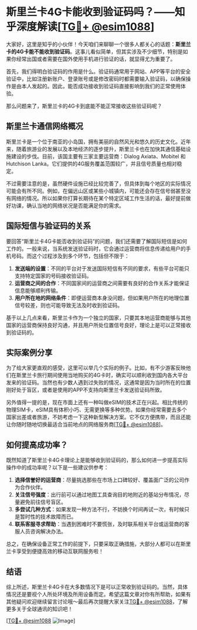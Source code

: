 # 斯里兰卡4G卡能收到验证码吗？——知乎深度解读[[TG💪+ @esim1088](https://t.me/s/esim1088)]

大家好，这里是知乎的小伙伴！今天咱们来聊聊一个很多人都关心的话题：**斯里兰卡的4G卡能不能收到验证码**。这事儿看似简单，但其实涉及不少细节，特别是如果你经常出国或者需要在国外使用手机进行验证的话，就显得尤为重要了。

首先，我们得明白验证码的作用是什么。验证码通常用于网站、APP等平台的安全验证中，比如注册新账户、登录账号或是修改密码时都需要输入验证码，以确保操作是由本人发起的。因此，能否成功接收到验证码直接影响到我们的正常使用体验。

那么问题来了，斯里兰卡的4G卡到底能不能正常接收这些验证码呢？

## 斯里兰卡通信网络概况

斯里兰卡是一个位于南亚的小岛国，拥有美丽的自然风光和悠久的历史文化。近年来，随着旅游业的发展以及本地经济的逐步提升，斯里兰卡也在加快其通信基础设施建设的步伐。目前，该国主要有三家主要运营商：Dialog Axiata、Mobitel 和 Hutchison Lanka。它们提供的4G服务覆盖范围较广，并且信号质量也相对稳定。

不过需要注意的是，虽然硬件设施已经比较完善了，但具体到每个地区的实际情况可能会有所不同。例如，在偏远山区或某些小城镇内，可能还会存在信号弱甚至没有网络的情况。所以如果你打算长期待在某个特定区域工作生活的话，最好提前做好功课，确认当地的网络状况是否能满足你的需求。

## 国际短信与验证码的关系

要回答“斯里兰卡4G卡能否收到验证码”的问题，我们还需要了解国际短信是如何工作的。一般来说，当系统发送验证码时，它会通过运营商将信息传递给用户的手机号码。而这个过程涉及到多个环节，包括但不限于：

1. **发送端的设置**：不同的平台对于发送国际短信有不同的要求，有些平台可能只支持特定国家的号码接收验证码。
2. **运营商之间的合作**：不同国家间的运营商之间需要有良好的合作关系才能保证信息能够顺利传输。
3. **用户所在地的网络条件**：即便运营商本身没问题，但如果用户所在的地理位置信号较差，则也可能导致无法及时收到验证码。

基于以上几点来看，斯里兰卡作为一个独立的国家，只要其本地运营商能够与其他国家的运营商保持良好沟通，并且用户所处位置信号良好，理论上是可以正常接收到验证码的。

## 实际案例分享

为了给大家更直观的感受，这里可以举几个实际的例子。比如，有不少游客反映他们在斯里兰卡旅行期间使用当地购买的4G卡时，确实可以顺利收到国内各大平台发来的验证码。当然也有少数人遇到过失败的情况，这通常是因为当时所在的位置刚好处于盲区，或者是使用的APP不支持向斯里兰卡发送验证码所致。

另外值得一提的是，现在市面上还有一种叫做eSIM的技术正在兴起。相比传统的物理SIM卡，eSIM具有体积小巧、无需更换等多种优势。如果你经常需要去多个国家出差或者旅游，不妨考虑一下这种新型解决方案。它不仅方便携带，而且还能让你随时随地切换最适合当前地点的网络服务商[[TG💪+ @esim1088](https://t.me/s/esim1088)]。

## 如何提高成功率？

既然知道了斯里兰卡4G卡理论上是能够收到验证码的，那么如何进一步提高实际操作中的成功率呢？以下是一些建议供参考：

1. **选择信誉好的运营商**：尽量挑选那些在市场上口碑较好、覆盖面广泛的公司作为合作伙伴。
2. **关注信号强度**：出行前可以通过地图工具查询目的地附近的基站分布情况，尽量避免前往信号盲区。
3. **多尝试几种方式**：如果发现一种方法不行，不妨换个时间再试一次，有时候只是暂时性的技术故障而已。
4. **联系客服寻求帮助**：当遇到困难时不要慌张，及时联系相关平台或运营商的客服人员咨询解决办法。

总之，在确保设备正常工作的前提下，只要采取正确措施，大部分人都可以在斯里兰卡享受到便捷高效的移动互联网服务啦！

## 结语

综上所述，斯里兰卡4G卡在大多数情况下是可以正常收到验证码的。当然，具体情况还是要视个人所处环境及所用设备而定。希望这篇文章对你有所帮助，如果有其他疑问欢迎继续留言讨论哦～最后再次提醒大家关注[TG💪+ @esim1088](https://t.me/s/esim1088)，了解更多关于全球通讯的知识吧！

[[TG💪+ @esim1088](https://t.me/s/esim1088) ![Image](https://i.postimg.cc/4NQfJmqS/Snipaste-2025-05-13-00-14-12.png)]